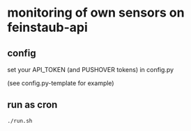 # monitoring of own sensors on feinstaub-api

## config

set your API_TOKEN (and PUSHOVER tokens) in config.py

(see config.py-template for example)

## run as cron

```
./run.sh
```
